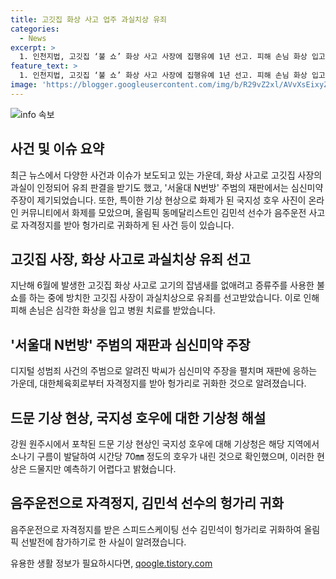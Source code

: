 ```yaml
---
title: 고깃집 화상 사고 업주 과실치상 유죄
categories:
  - News
excerpt: >
  1. 인천지법, 고깃집 ‘불 쇼’ 화상 사고 사장에 집행유예 1년 선고. 피해 손님 화상 입고 16주 치료, 안전시설 없는 행위로 과실치사 인정. 2. ‘서울대 N번방’ 주범, 심신미약 주장. 공범은 자백 인정하며 반성 어조. 3. 원주시 ‘국지성 호우’ 사진 화제, 기상청은 소나기로 확인. 드물지만 예측 불가능. 4. 스피드스케이팅 김민석, 음주운전 사고 후 헝가리로 귀화. 자격정지로 올림픽 출전 불가능 상태.
feature_text: >
  1. 인천지법, 고깃집 ‘불 쇼’ 화상 사고 사장에 집행유예 1년 선고. 피해 손님 화상 입고 16주 치료, 안전시설 없는 행위로 과실치사 인정. 2. ‘서울대 N번방’ 주범, 심신미약 주장. 공범은 자백 인정하며 반성 어조. 3. 원주시 ‘국지성 호우’ 사진 화제, 기상청은 소나기로 확인. 드물지만 예측 불가능. 4. 스피드스케이팅 김민석, 음주운전 사고 후 헝가리로 귀화. 자격정지로 올림픽 출전 불가능 상태.
image: 'https://blogger.googleusercontent.com/img/b/R29vZ2xl/AVvXsEixyZcFfHzMRdzZMjFBmAUKJYCLCGyLL1o632UiGVXcaFdKo_bkvkuCioo0uUKlGfBVcT3P84aROyZIXSBEx3Aw5nCQ3pTgDom1WDC4m8eifvWiAmWEEVb4x6G_l8C0QH225ldMjyaFvpxGEBGNO37VmDTDMHGhJPq73UglMfDca1-0aw/s1600/blogspot.png'
---
```


<p><img src="https://blogger.googleusercontent.com/img/b/R29vZ2xl/AVvXsEixyZcFfHzMRdzZMjFBmAUKJYCLCGyLL1o632UiGVXcaFdKo_bkvkuCioo0uUKlGfBVcT3P84aROyZIXSBEx3Aw5nCQ3pTgDom1WDC4m8eifvWiAmWEEVb4x6G_l8C0QH225ldMjyaFvpxGEBGNO37VmDTDMHGhJPq73UglMfDca1-0aw/s1600/blogspot.png" alt="info 속보" /></p>

<h2 data-ke-size="size26">사건 및 이슈 요약</h2>

<p data-ke-size="size16">최근 뉴스에서 다양한 사건과 이슈가 보도되고 있는 가운데, 화상 사고로 고깃집 사장의 과실이 인정되어 유죄 판결을 받기도 했고, '서울대 N번방' 주범의 재판에서는 심신미약 주장이 제기되었습니다. 또한, 특이한 기상 현상으로 화제가 된 국지성 호우 사진이 온라인 커뮤니티에서 화제를 모았으며, 올림픽 동메달리스트인 김민석 선수가 음주운전 사고로 자격정지를 받아 헝가리로 귀화하게 된 사건 등이 있습니다.</p>

<h2 data-ke-size="size26">고깃집 사장, 화상 사고로 과실치상 유죄 선고</h2>

<p data-ke-size="size16">지난해 6월에 발생한 고깃집 화상 사고로 고기의 잡냄새를 없애려고 증류주를 사용한 불 쇼를 하는 중에 방치한 고깃집 사장이 과실치상으로 유죄를 선고받았습니다. 이로 인해 피해 손님은 심각한 화상을 입고 병원 치료를 받았습니다.</p>

<h2 data-ke-size="size26">'서울대 N번방' 주범의 재판과 심신미약 주장</h2>

<p data-ke-size="size16">디지털 성범죄 사건의 주범으로 알려진 박씨가 심신미약 주장을 펼치며 재판에 응하는 가운데, 대한체육회로부터 자격정지를 받아 헝가리로 귀화한 것으로 알려졌습니다.</p>

<h2 data-ke-size="size26">드문 기상 현상, 국지성 호우에 대한 기상청 해설</h2>

<p data-ke-size="size16">강원 원주시에서 포착된 드문 기상 현상인 국지성 호우에 대해 기상청은 해당 지역에서 소나기 구름이 발달하여 시간당 70㎜ 정도의 호우가 내린 것으로 확인했으며, 이러한 현상은 드물지만 예측하기 어렵다고 밝혔습니다.</p>

<h2 data-ke-size="size26">음주운전으로 자격정지, 김민석 선수의 헝가리 귀화</h2>

<p data-ke-size="size16">음주운전으로 자격정지를 받은 스피드스케이팅 선수 김민석이 헝가리로 귀화하여 올림픽 선발전에 참가하기로 한 사실이 알려졌습니다.</p>
유용한 생활 정보가 필요하시다면, <a href="https://qoogle.tistory.com" rel="dofollow">qoogle.tistory.com</a>


